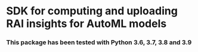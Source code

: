 # SDK for computing and uploading RAI insights for AutoML models

### This package has been tested with Python 3.6, 3.7, 3.8 and 3.9